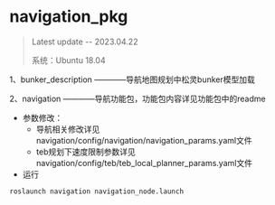 # navigation_pkg
> Latest update  --  2023.04.22
> 
> 系统：Ubuntu 18.04
>
1、bunker_description ————导航地图规划中松灵bunker模型加载

2、navigation ————导航功能包，功能包内容详见功能包中的readme
- 参数修改：
    - 导航相关修改详见navigation/config/navigation/navigation_params.yaml文件
    - teb规划下速度限制参数详见navigation/config/teb/teb_local_planner_params.yaml文件
- 运行

```
roslaunch navigation navigation_node.launch 
```

